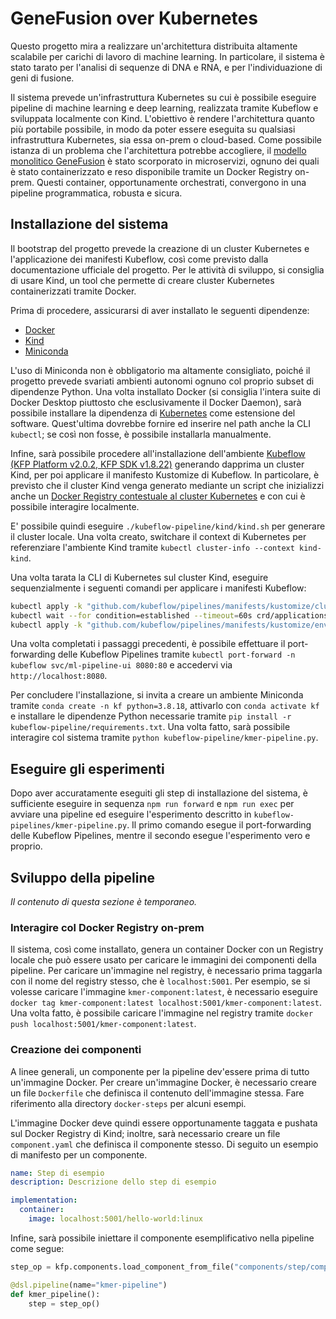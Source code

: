 # GeneFusion over Kubernetes

Questo progetto mira a realizzare un'architettura distribuita altamente scalabile per carichi di lavoro di machine learning. In particolare, il sistema è stato tarato per l'analisi di sequenze di DNA e RNA, e per l'individuazione di geni di fusione.

Il sistema prevede un'infrastruttura Kubernetes su cui è possibile eseguire pipeline di machine learning e deep learning, realizzata tramite Kubeflow e sviluppata localmente con Kind. L'obiettivo è rendere l'architettura quanto più portabile possibile, in modo da poter essere eseguita su qualsiasi infrastruttura Kubernetes, sia essa on-prem o cloud-based. Come possibile istanza di un problema che l'architettura potrebbe accogliere, il [modello monolitico GeneFusion](https://github.com/FLaTNNBio/gene-fusion-kmer) è stato scorporato in microservizi, ognuno dei quali è stato containerizzato e reso disponibile tramite un Docker Registry on-prem. Questi container, opportunamente orchestrati, convergono in una pipeline programmatica, robusta e sicura.

## Installazione del sistema

Il bootstrap del progetto prevede la creazione di un cluster Kubernetes e l'applicazione dei manifesti Kubeflow, così come previsto dalla documentazione ufficiale del progetto. Per le attività di sviluppo, si consiglia di usare Kind, un tool che permette di creare cluster Kubernetes containerizzati tramite Docker. 

Prima di procedere, assicurarsi di aver installato le seguenti dipendenze:

- [Docker](https://www.docker.com/)
- [Kind](https://kind.sigs.k8s.io/)
- [Miniconda](https://conda.io/miniconda.html)

L'uso di Miniconda non è obbligatorio ma altamente consigliato, poiché il progetto prevede svariati ambienti autonomi ognuno col proprio subset di dipendenze Python. Una volta installato Docker (si consiglia l'intera suite di Docker Desktop piuttosto che esclusivamente il Docker Daemon), sarà possibile installare la dipendenza di [Kubernetes]((https://kubernetes.io/it/docs/concepts/overview/what-is-kubernetes/)) come estensione del software. Quest'ultima dovrebbe fornire ed inserire nel path anche la CLI `kubectl`; se così non fosse, è possibile installarla manualmente.

Infine, sarà possibile procedere all'installazione dell'ambiente [Kubeflow](https://www.kubeflow.org/) [(KFP Platform v2.0.2, KFP SDK v1.8.22)]((https://www.kubeflow.org/docs/components/pipelines/v1/sdk/install-sdk/)) generando dapprima un cluster Kind, per poi applicare il manifesto Kustomize di Kubeflow. In particolare, è previsto che il cluster Kind venga generato mediante un script che inizializzi anche un [Docker Registry contestuale al cluster Kubernetes](https://kind.sigs.k8s.io/docs/user/local-registry/) e con cui è possibile interagire localmente.

E' possibile quindi eseguire `./kubeflow-pipeline/kind/kind.sh` per generare il cluster locale. Una volta creato, switchare il context di Kubernetes per referenziare l'ambiente Kind tramite `kubectl cluster-info --context kind-kind`.

Una volta tarata la CLI di Kubernetes sul cluster Kind, eseguire sequenzialmente i seguenti comandi per applicare i manifesti Kubeflow:

```bash
kubectl apply -k "github.com/kubeflow/pipelines/manifests/kustomize/cluster-scoped-resources?ref=2.0.2"
kubectl wait --for condition=established --timeout=60s crd/applications.app.k8s.io
kubectl apply -k "github.com/kubeflow/pipelines/manifests/kustomize/env/platform-agnostic-pns?ref=2.0.2"
```

Una volta completati i passaggi precedenti, è possibile effettuare il port-forwarding delle Kubeflow Pipelines tramite `kubectl port-forward -n kubeflow svc/ml-pipeline-ui 8080:80` e accedervi via `http://localhost:8080`.

Per concludere l'installazione, si invita a creare un ambiente Miniconda tramite `conda create -n kf python=3.8.18`, attivarlo con `conda activate kf` e installare le dipendenze Python necessarie tramite `pip install -r kubeflow-pipeline/requirements.txt`. Una volta fatto, sarà possibile interagire col sistema tramite `python kubeflow-pipeline/kmer-pipeline.py`.

## Eseguire gli esperimenti

Dopo aver accuratamente eseguiti gli step di installazione del sistema, è sufficiente eseguire in sequenza `npm run forward` e `npm run exec` per avviare una pipeline ed eseguire l'esperimento descritto in `kubeflow-pipelines/kmer-pipeline.py`. Il primo comando esegue il port-forwarding delle Kubeflow Pipelines, mentre il secondo esegue l'esperimento vero e proprio.

## Sviluppo della pipeline

*Il contenuto di questa sezione è temporaneo.*

### Interagire col Docker Registry on-prem

Il sistema, così come installato, genera un container Docker con un Registry locale che può essere usato per caricare le immagini dei componenti della pipeline. Per caricare un'immagine nel registry, è necessario prima taggarla con il nome del registry stesso, che è `localhost:5001`. Per esempio, se si volesse caricare l'immagine `kmer-component:latest`, è necessario eseguire `docker tag kmer-component:latest localhost:5001/kmer-component:latest`. Una volta fatto, è possibile caricare l'immagine nel registry tramite `docker push localhost:5001/kmer-component:latest`.

### Creazione dei componenti

A linee generali, un componente per la pipeline dev'essere prima di tutto un'immagine Docker. Per creare un'immagine Docker, è necessario creare un file `Dockerfile` che definisca il contenuto dell'immagine stessa. Fare riferimento alla directory `docker-steps` per alcuni esempi.

L'immagine Docker deve quindi essere opportunamente taggata e pushata sul Docker Registry di Kind; inoltre, sarà necessario creare un file `component.yaml` che definisca il componente stesso. Di seguito un esempio di manifesto per un componente.

```yaml
name: Step di esempio
description: Descrizione dello step di esempio

implementation:
  container:
    image: localhost:5001/hello-world:linux
```

Infine, sarà possibile iniettare il componente esemplificativo nella pipeline come segue:

```python
step_op = kfp.components.load_component_from_file("components/step/component.yaml")

@dsl.pipeline(name="kmer-pipeline") 
def kmer_pipeline():
    step = step_op()
```
